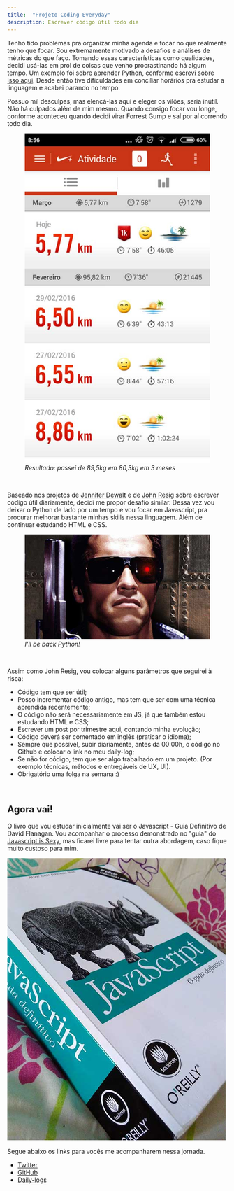 ```yaml
---
title:  "Projeto Coding Everyday"
description: Escrever código útil todo dia
---
```


Tenho tido problemas pra organizar minha agenda e focar no que realmente tenho que focar. Sou extremamente motivado a desafios e análises de métricas do que faço. Tomando essas características como qualidades, decidi usá-las em prol de coisas que venho procrastinando há algum tempo. Um exemplo foi sobre aprender Python, conforme [escrevi sobre isso aqui](http://jonathanslima.github.io/2015/Porque-um-novo-blog/). Desde então tive dificuldades em conciliar horários pra estudar a linguagem e acabei parando no tempo.

Possuo mil desculpas, mas elencá-las aqui e eleger os vilões, seria inútil. Não há culpados além de mim mesmo. Quando consigo focar vou longe, conforme aconteceu quando decidi virar Forrest Gump e saí por aí correndo todo dia.

<figure>
	<img src="/assets/images/nike-running.jpg" alt="print da minha tela do app nike running" />

  <figcaption><i>Resultado: passei de 89,5kg em 80,3kg em 3 meses</i></figcaption>
</figure><br>

Baseado nos projetos de [Jennifer Dewalt](http://jenniferdewalt.com/) e de [John Resig](http://ejohn.org/) sobre escrever código útil diariamente, decidi me propor desafio similar. Dessa vez vou deixar o Python de lado por um tempo e vou focar em Javascript, pra procurar melhorar bastante minhas skills nessa linguagem. Além de continuar estudando HTML e CSS.

<figure>
	<img src="/assets/images/terminator.jpg" alt="Arnold Schwarzenegger" />

  <figcaption><i>I'll be back Python!</i></figcaption>
</figure><br>

Assim como John Resig, vou colocar alguns parâmetros que seguirei à risca:

+ Código tem que ser útil;
+ Posso incrementar código antigo, mas tem que ser com uma técnica aprendida recentemente;
+ O código não será necessariamente em JS, já que também estou estudando HTML e CSS;
+ Escrever um post por trimestre aqui, contando minha evolução;
+ Código deverá ser comentado em inglês (praticar o idioma);
+ Sempre que possível, subir diariamente, antes da 00:00h, o código no Github e colocar o link no meu daily-log;
+ Se não for código, tem que ser algo trabalhado em um projeto. (Por exemplo técnicas, métodos e entregáveis de UX, UI).
+ Obrigatório uma folga na semana :)

<br>

## Agora vai!

O livro que vou estudar inicialmente vai ser o Javascript - Guia Definitivo de David Flanagan. Vou acompanhar o processo demonstrado no "guia" do
[Javascript is Sexy](https://codeinbrasil.wordpress.com/2013/04/28/como-aprender-javascript-corretamente-javascript-is-sexy/), mas ficarei livre para tentar outra abordagem, caso fique muito custoso para mim.

<img src="/assets/images/javascript-livro.jpg" alt="livro do flanagan, Javascript o Guia definitivo" />

Segue abaixo os links para vocês me acompanharem nessa jornada.

- [Twitter](https://twitter.com/jonathan_slima)
- [GitHub](https://github.com/jonathanslima/projeto-coding-everyday)
- [Daily-logs](https://github.com/jonathanslima/daily-logs)